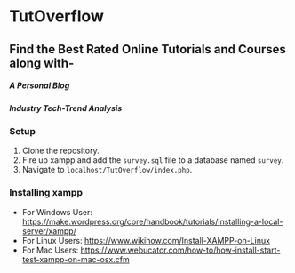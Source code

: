# TutOverflow
## Find the Best Rated Online Tutorials and Courses along with-
##### A Personal Blog
##### Industry Tech-Trend Analysis

### Setup
1. Clone the repository.
2. Fire up xampp and add the `survey.sql` file to a database named `survey`.
3. Navigate to `localhost/TutOverflow/index.php`.

### Installing xampp
* For Windows User: https://make.wordpress.org/core/handbook/tutorials/installing-a-local-server/xampp/
* For Linux Users:  https://www.wikihow.com/Install-XAMPP-on-Linux
* For Mac Users: https://www.webucator.com/how-to/how-install-start-test-xampp-on-mac-osx.cfm
